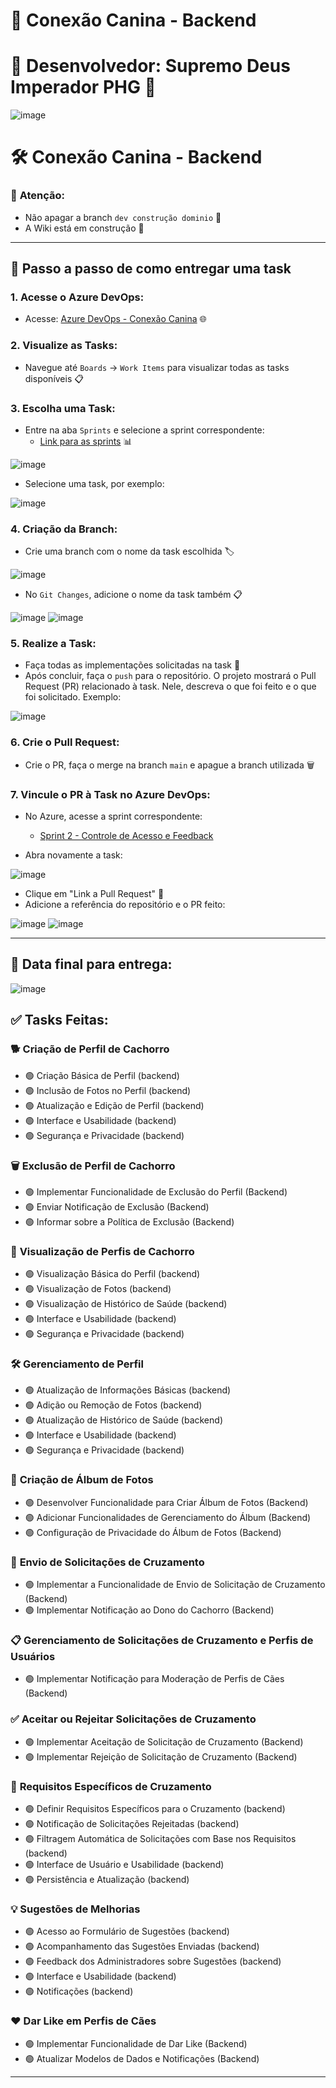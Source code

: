 # 🐾 Conexão Canina - Backend

#  🏅 Desenvolvedor: Supremo Deus Imperador PHG 🏅
![image](https://github.com/user-attachments/assets/0ec15b10-9627-4c01-b1e4-2c00d451ed3a)

# 🛠️ Conexão Canina - Backend

### 🚨 **Atenção:** 
- Não apagar a branch `dev construção dominio` 🛑
- A Wiki está em construção 📝

---

## 🚀 Passo a passo de como entregar uma task

### 1. Acesse o Azure DevOps:
   - Acesse: [Azure DevOps - Conexão Canina](https://dev.azure.com/conexao-canina/Conexao%20Canina) 🌐

### 2. Visualize as Tasks:
   - Navegue até `Boards` -> `Work Items` para visualizar todas as tasks disponíveis 📋

### 3. Escolha uma Task:
   - Entre na aba `Sprints` e selecione a sprint correspondente:
     - [Link para as sprints](https://dev.azure.com/conexao-canina/Conexao%20Canina/_sprints/taskboard/Conexao%20Canina%20Team/Conexao%20Canina/Iteration%201%20-%20Gerenciamento%20de%20Perfis) 📊

   ![image](https://github.com/user-attachments/assets/ab702e47-de18-4cc9-a33a-d0a7bb8e6f01)

   - Selecione uma task, por exemplo:

   ![image](https://github.com/user-attachments/assets/6462d20b-25c5-444c-b936-9059c0b36699)

### 4. Criação da Branch:
   - Crie uma branch com o nome da task escolhida 🏷️
   
   ![image](https://github.com/user-attachments/assets/65094f2e-0f55-4e6f-b522-5ec8a3c949a4)

   - No `Git Changes`, adicione o nome da task também 📋

   ![image](https://github.com/user-attachments/assets/68171901-f772-4cc2-991e-28f92fe6df4c)
   ![image](https://github.com/user-attachments/assets/99effae1-5a0a-4be9-8257-e115df405d9d)

### 5. Realize a Task:
   - Faça todas as implementações solicitadas na task 🎯
   - Após concluir, faça o `push` para o repositório. O projeto mostrará o Pull Request (PR) relacionado à task. Nele, descreva o que foi feito e o que foi solicitado. Exemplo:

   ![image](https://github.com/user-attachments/assets/6c3175e8-dc7e-431f-950f-9c95090230f5)

### 6. Crie o Pull Request:
   - Crie o PR, faça o merge na branch `main` e apague a branch utilizada 🗑️

### 7. Vincule o PR à Task no Azure DevOps:
   - No Azure, acesse a sprint correspondente:
     - [Sprint 2 - Controle de Acesso e Feedback](https://dev.azure.com/conexao-canina/Conexao%20Canina/_sprints/taskboard/Conexao%20Canina%20Team/Conexao%20Canina/Iteration%202%20-%20Controle%20de%20Acesso%20e%20Feedback)

   - Abra novamente a task:
   
   ![image](https://github.com/user-attachments/assets/fda73323-dc3b-4a7d-b6a4-9e0253edbec0)

   - Clique em "Link a Pull Request" 🔗
   - Adicione a referência do repositório e o PR feito:
   
   ![image](https://github.com/user-attachments/assets/d1a1fe5b-b362-4798-baa7-9586ef666dc1)
   ![image](https://github.com/user-attachments/assets/f366fae0-fd46-49b2-94fe-eccc6c7a904b)

---

## 📅 **Data final para entrega**:
   ![image](https://github.com/user-attachments/assets/cccf9775-ced3-4881-8f1d-a3f66e2b12eb)



## ✅ **Tasks Feitas:**

### 🐕 **Criação de Perfil de Cachorro**
- 🟢 Criação Básica de Perfil (backend)
- 🟢 Inclusão de Fotos no Perfil (backend)
- 🟢 Atualização e Edição de Perfil (backend)
- 🟢 Interface e Usabilidade (backend)
- 🟢 Segurança e Privacidade (backend)

### 🗑️ **Exclusão de Perfil de Cachorro**
- 🟢 Implementar Funcionalidade de Exclusão do Perfil (Backend)
- 🟢 Enviar Notificação de Exclusão (Backend)
- 🟢 Informar sobre a Política de Exclusão (Backend)

### 👀 **Visualização de Perfis de Cachorro**
- 🟢 Visualização Básica do Perfil (backend)
- 🟢 Visualização de Fotos (backend)
- 🟢 Visualização de Histórico de Saúde (backend) 
- 🟢 Interface e Usabilidade (backend)
- 🟢 Segurança e Privacidade (backend)

### 🛠️ **Gerenciamento de Perfil**
- 🟢 Atualização de Informações Básicas (backend)
- 🟢 Adição ou Remoção de Fotos (backend)
- 🟢 Atualização de Histórico de Saúde (backend) 
- 🟢 Interface e Usabilidade (backend) 
- 🟢 Segurança e Privacidade (backend)

### 📸 **Criação de Álbum de Fotos**
- 🟢 Desenvolver Funcionalidade para Criar Álbum de Fotos (Backend)
- 🟢 Adicionar Funcionalidades de Gerenciamento do Álbum (Backend)
- 🟢 Configuração de Privacidade do Álbum de Fotos (Backend)

### 💌 **Envio de Solicitações de Cruzamento**
- 🟢 Implementar a Funcionalidade de Envio de Solicitação de Cruzamento (Backend)
- 🟢 Implementar Notificação ao Dono do Cachorro (Backend)

### 📋 **Gerenciamento de Solicitações de Cruzamento e Perfis de Usuários**
- 🟢 Implementar Notificação para Moderação de Perfis de Cães (Backend)

### ✅ **Aceitar ou Rejeitar Solicitações de Cruzamento**
- 🟢 Implementar Aceitação de Solicitação de Cruzamento (Backend)
- 🟢 Implementar Rejeição de Solicitação de Cruzamento (Backend)

### 📑 **Requisitos Específicos de Cruzamento**
- 🟢 Definir Requisitos Específicos para o Cruzamento (backend)
- 🟢 Notificação de Solicitações Rejeitadas (backend)
- 🟢 Filtragem Automática de Solicitações com Base nos Requisitos (backend) 
- 🟢 Interface de Usuário e Usabilidade (backend) 
- 🟢 Persistência e Atualização (backend)

### 💡 **Sugestões de Melhorias**
- 🟢 Acesso ao Formulário de Sugestões (backend)
- 🟢 Acompanhamento das Sugestões Enviadas (backend)
- 🟢 Feedback dos Administradores sobre Sugestões (backend)
- 🟢 Interface e Usabilidade (backend)
- 🟢 Notificações (backend)

### ❤️ **Dar Like em Perfis de Cães**
- 🟢 Implementar Funcionalidade de Dar Like (Backend)
- 🟢 Atualizar Modelos de Dados e Notificações (Backend)

---

